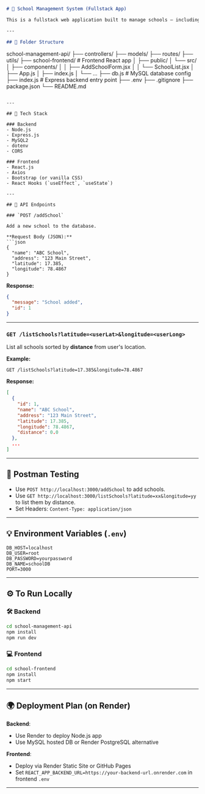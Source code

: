 
```markdown
# 🏫 School Management System (Fullstack App)

This is a fullstack web application built to manage schools — including the ability to add school details and list them based on user location using **distance-based sorting** (Haversine formula).

---

## 📁 Folder Structure

```

school-management-api/
├── controllers/
├── models/
├── routes/
├── utils/
├── school-frontend/        # Frontend React app
│   ├── public/
│   └── src/
│       ├── components/
│       │   ├── AddSchoolForm.jsx
│       │   └── SchoolList.jsx
│       ├── App.js
│       ├── index.js
│       └── ...
├── db.js                   # MySQL database config
├── index.js                # Express backend entry point
├── .env
├── .gitignore
├── package.json
└── README.md

````

---

## 🧠 Tech Stack

### Backend
- Node.js
- Express.js
- MySQL2
- dotenv
- CORS

### Frontend
- React.js
- Axios
- Bootstrap (or vanilla CSS)
- React Hooks (`useEffect`, `useState`)

---

## 🚀 API Endpoints

### `POST /addSchool`

Add a new school to the database.

**Request Body (JSON):**
```json
{
  "name": "ABC School",
  "address": "123 Main Street",
  "latitude": 17.385,
  "longitude": 78.4867
}
````

**Response:**

```json
{
  "message": "School added",
  "id": 1
}
```

---

### `GET /listSchools?latitude=<userLat>&longitude=<userLong>`

List all schools sorted by **distance** from user's location.

**Example:**

```
GET /listSchools?latitude=17.385&longitude=78.4867
```

**Response:**

```json
[
  {
    "id": 1,
    "name": "ABC School",
    "address": "123 Main Street",
    "latitude": 17.385,
    "longitude": 78.4867,
    "distance": 0.0
  },
  ...
]
```

---

## 🧪 Postman Testing

* Use `POST http://localhost:3000/addSchool` to add schools.
* Use `GET http://localhost:3000/listSchools?latitude=xx&longitude=yy` to list them by distance.
* Set Headers: `Content-Type: application/json`

---

## 💡 Environment Variables (`.env`)

```env
DB_HOST=localhost
DB_USER=root
DB_PASSWORD=yourpassword
DB_NAME=schoolDB
PORT=3000
```

---

## ⚙️ To Run Locally

### 🛠 Backend

```bash
cd school-management-api
npm install
npm run dev
```

### 💻 Frontend

```bash
cd school-frontend
npm install
npm start
```

---

## 🌍 Deployment Plan (on Render)

**Backend**:

* Use Render to deploy Node.js app
* Use MySQL hosted DB or Render PostgreSQL alternative

**Frontend**:

* Deploy via Render Static Site or GitHub Pages
* Set `REACT_APP_BACKEND_URL=https://your-backend-url.onrender.com` in frontend `.env`

---

